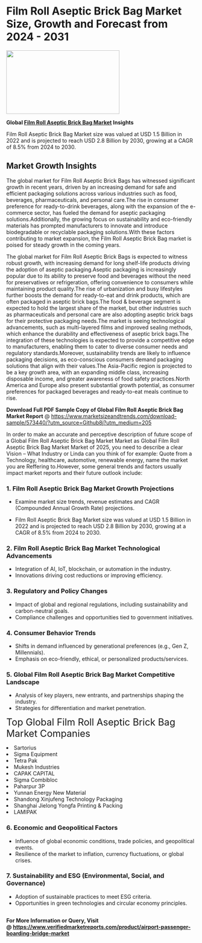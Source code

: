 <H1>Film Roll Aseptic Brick Bag Market Size, Growth and Forecast from 2024 - 2031</H1><img class="aligncenter size-medium wp-image-584254" src="https://thirdeyenews.in/wp-content/uploads/2024/09/Global-Market-Research-300x168.jpeg" alt="" width="300" height="168" /><p><strong>Global&nbsp;<a href="https://www.marketsizeandtrends.com/download-sample/573440/?utm_source=Github8j?utm_medium=205">Film Roll Aseptic Brick Bag Market</a> Insights</strong></p><p>Film Roll Aseptic Brick Bag Market size was valued at USD 1.5 Billion in 2022 and is projected to reach USD 2.8 Billion by 2030, growing at a CAGR of 8.5% from 2024 to 2030.</p><p><h2>Market Growth Insights</h2> <p>The global market for Film Roll Aseptic Brick Bags has witnessed significant growth in recent years, driven by an increasing demand for safe and efficient packaging solutions across various industries such as food, beverages, pharmaceuticals, and personal care.The rise in consumer preference for ready-to-drink beverages, along with the expansion of the e-commerce sector, has fueled the demand for aseptic packaging solutions.Additionally, the growing focus on sustainability and eco-friendly materials has prompted manufacturers to innovate and introduce biodegradable or recyclable packaging solutions.With these factors contributing to market expansion, the Film Roll Aseptic Brick Bag market is poised for steady growth in the coming years.</p> <p>The global market for Film Roll Aseptic Brick Bags is expected to witness robust growth, with increasing demand for long shelf-life products driving the adoption of aseptic packaging.Aseptic packaging is increasingly popular due to its ability to preserve food and beverages without the need for preservatives or refrigeration, offering convenience to consumers while maintaining product quality.The rise of urbanization and busy lifestyles further boosts the demand for ready-to-eat and drink products, which are often packaged in aseptic brick bags.The food & beverage segment is expected to hold the largest share of the market, but other industries such as pharmaceuticals and personal care are also adopting aseptic brick bags for their protective packaging needs.The market is seeing technological advancements, such as multi-layered films and improved sealing methods, which enhance the durability and effectiveness of aseptic brick bags.The integration of these technologies is expected to provide a competitive edge to manufacturers, enabling them to cater to diverse consumer needs and regulatory standards.Moreover, sustainability trends are likely to influence packaging decisions, as eco-conscious consumers demand packaging solutions that align with their values.The Asia-Pacific region is projected to be a key growth area, with an expanding middle class, increasing disposable income, and greater awareness of food safety practices.North America and Europe also present substantial growth potential, as consumer preferences for packaged beverages and ready-to-eat meals continue to rise.<p><span class=""><strong>Download Full PDF Sample Copy of Global Film Roll Aseptic Brick Bag Market Report</strong> @ <a href="https://www.marketsizeandtrends.com/download-sample/573440/?utm_source=Github8j?utm_medium=205" target="_blank">https://www.marketsizeandtrends.com/download-sample/573440/?utm_source=Github8j?utm_medium=205</a></span></p><p>In order to make an accurate and perceptive description of future scope of a Global&nbsp;Film Roll Aseptic Brick Bag Market Market as Global&nbsp;Film Roll Aseptic Brick Bag Market Market of 2025, you need to describe a clear Vision &ndash; What Industry or Linda can you think of for example: Quote from a Technology, healthcare, automotive, renewable energy, name the market you are Reffering to.However, some general trends and factors usually impact market reports and their future outlook include:</p><h3>1.&nbsp;<strong>Film Roll Aseptic Brick Bag Market Growth Projections</strong></h3><ul><li>Examine market size trends, revenue estimates and CAGR (Compounded Annual Growth Rate) projections.</li><li><p>Film Roll Aseptic Brick Bag Market size was valued at USD 1.5 Billion in 2022 and is projected to reach USD 2.8 Billion by 2030, growing at a CAGR of 8.5% from 2024 to 2030.</p></li></ul><h3>2.&nbsp;<strong>Film Roll Aseptic Brick Bag Market Technological Advancements</strong></h3><ul><li>Integration of AI, IoT, blockchain, or automation in the industry.</li><li>Innovations driving cost reductions or improving efficiency.</li></ul><h3>3.&nbsp;<strong>Regulatory and Policy Changes</strong></h3><ul><li>Impact of global and regional regulations, including sustainability and carbon-neutral goals.</li><li>Compliance challenges and opportunities tied to government initiatives.</li></ul><h3>4.&nbsp;<strong>Consumer Behavior Trends</strong></h3><ul><li>Shifts in demand influenced by generational preferences (e.g., Gen Z, Millennials).</li><li>Emphasis on eco-friendly, ethical, or personalized products/services.</li></ul><h3>5.&nbsp;<strong>Global Film Roll Aseptic Brick Bag Market Competitive Landscape</strong></h3><ul><li>Analysis of key players, new entrants, and partnerships shaping the industry.</li><li>Strategies for differentiation and market penetration.</li></ul><p data-pm-slice="1 1 []"><span style="color: inherit; font-family: inherit; font-size: 25px;">Top Global Film Roll Aseptic Brick Bag Market Companies</span></p><div class="" data-test-id=""><p><li>Sartorius</li><li> Sigma Equipment</li><li> Tetra Pak</li><li> Mukesh Industries</li><li> CAPAK CAPITAL</li><li> Sigma Combibloc</li><li> Paharpur 3P</li><li> Yunnan Energy New Material</li><li> Shandong Xinjufeng Technology Packaging</li><li> Shanghai Jielong Yongfa Printing & Packing</li><li> LAMIPAK</li></p></div><h3>6.&nbsp;<strong>Economic and Geopolitical Factors</strong></h3><ul><li>Influence of global economic conditions, trade policies, and geopolitical events.</li><li>Resilience of the market to inflation, currency fluctuations, or global crises.</li></ul><h3>7.&nbsp;<strong>Sustainability and ESG (Environmental, Social, and Governance)</strong></h3><ul><li>Adoption of sustainable practices to meet ESG criteria.</li><li>Opportunities in green technologies and circular economy principles.</li></ul><h2><strong style="font-size: 14px;">For More Information or Query, Visit @&nbsp;</strong><a style="background-color: #ffffff; font-size: 14px;" href="https://www.marketsizeandtrends.com/report/film-roll-aseptic-brick-bag-market/" target="_blank">https://www.verifiedmarketreports.com/product/airport-passenger-boarding-bridge-market</a></h2>